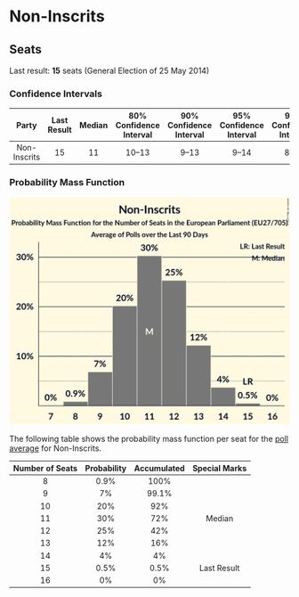 # Non-Inscrits

## Seats

Last result: **15** seats (General Election of 25 May 2014)

### Confidence Intervals

| Party | Last Result | Median | 80% Confidence Interval | 90% Confidence Interval | 95% Confidence Interval | 99% Confidence Interval |
|:-----:|:-----------:|:------:|:-----------------------:|:-----------------------:|:-----------------------:|:-----------------------:|
| Non-Inscrits | 15 | 11 | 10–13 | 9–13 | 9–14 | 8–15 |

### Probability Mass Function

![Graph with seats probability mass function not yet produced](average-2019-04-15-seats-pmf-non-inscrits.png "Seats Probability Mass Function")

The following table shows the probability mass function per seat for the [poll average](average-2019-04-15.html) for Non-Inscrits.

| Number of Seats | Probability | Accumulated | Special Marks |
|:---------------:|:-----------:|:-----------:|:-------------:|
| 8 | 0.9% | 100% |  |
| 9 | 7% | 99.1% |  |
| 10 | 20% | 92% |  |
| 11 | 30% | 72% | Median |
| 12 | 25% | 42% |  |
| 13 | 12% | 16% |  |
| 14 | 4% | 4% |  |
| 15 | 0.5% | 0.5% | Last Result |
| 16 | 0% | 0% |  |


